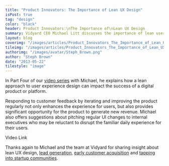 ```yaml
---
title: "Product Innovators: The Importance of Lean UX Design"
isPost: true
tag: "design"
color: "black"
header: Product Innovators:\nThe Importance of\nLean UX Design
summary: Vidyard CEO Michael Litt discusses the importance of lean user experience design in delivering the best possible product.
layout: blog
coverimg: "/images/articles/Product_Innovators_The_Importance_of_Lean_UX_Design/cover.jpg"
tileimg: "/images/articles/Product_Innovators_The_Importance_of_Lean_UX_Design/tile.jpg"
authorimg: "/images/avatar/Steph_Brown.png"
author: "Steph Brown"
date: "2013-05-22"
tilestyle: "image"
---
```


In Part Four of our [video series](http://www.youtube.com/myplanetdigital) with Michael, he explains how a lean approach to user experience design can impact the success of a digital product or platform.

Responding to customer feedback by iterating and improving the product regularly not only enhances the experience for users, but also provides significant opportunity for the product to generate new revenue. Michael also offers suggestions about pitching regular UI changes to internal executives who may be reluctant to disrupt the familiar daily experience for their users. 

Video Link

Thanks again to Michael and the team at Vidyard for sharing insight about lean UX design, [lead generation](http://myplanetdigital.com/article/product-innovators-lead-generation-iterative-product-development), [early customer acquisition](http://myplanetdigital.com/article/product-innovators-how-acquire-your-first-customers) and [tapping into startup communities](http://myplanetdigital.com/article/product-innovators-tapping-startup-communities). 

